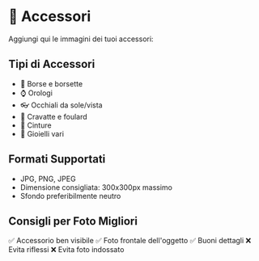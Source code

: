 # 👜 Accessori

Aggiungi qui le immagini dei tuoi accessori:

## Tipi di Accessori
- 👜 Borse e borsette
- ⌚ Orologi
- 👓 Occhiali da sole/vista
- 👔 Cravatte e foulard
- 🔗 Cinture
- 💍 Gioielli vari

## Formati Supportati
- JPG, PNG, JPEG
- Dimensione consigliata: 300x300px massimo
- Sfondo preferibilmente neutro

## Consigli per Foto Migliori
✅ Accessorio ben visibile
✅ Foto frontale dell'oggetto
✅ Buoni dettagli
❌ Evita riflessi
❌ Evita foto indossato